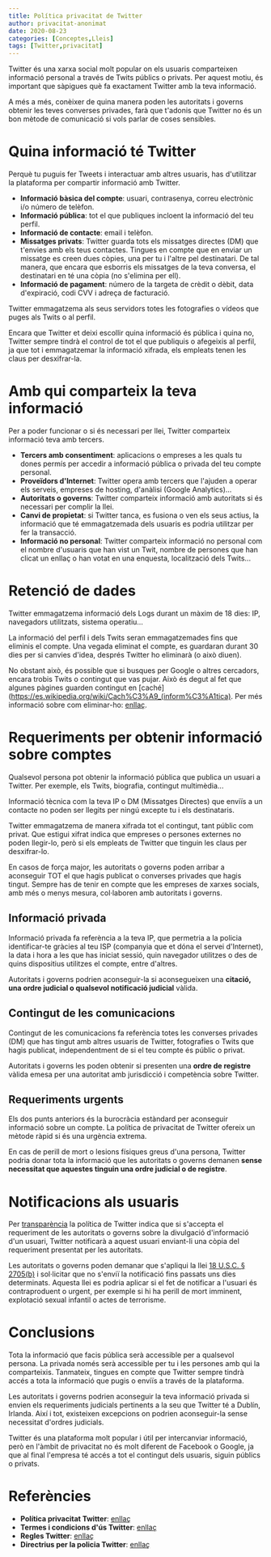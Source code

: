 ```yaml
---
title: Política privacitat de Twitter
author: privacitat-anonimat
date: 2020-08-23
categories: [Conceptes,Lleis]
tags: [Twitter,privacitat]
---
```


Twitter és una xarxa social molt popular on els usuaris comparteixen informació personal a través de Twits públics o privats. Per aquest motiu, és important que sàpigues què fa exactament Twitter amb la teva informació.

A més a més, conèixer de quina manera poden les autoritats i governs obtenir les teves converses privades, farà que t'adonis que Twitter no és un bon mètode de comunicació si vols parlar de coses sensibles.

# Quina informació té Twitter
Perquè tu puguis fer Tweets i interactuar amb altres usuaris, has d'utilitzar la plataforma per compartir informació amb Twitter.
* **Informació bàsica del compte**: usuari, contrasenya, correu electrònic i/o número de telèfon.
* **Informació pública**: tot el que publiques incloent la informació del teu perfil.
* **Informació de contacte**: email i telèfon.
* **Missatges privats**: Twitter guarda tots els missatges directes (DM) que  t'envies amb els teus contactes. Tingues en compte que en enviar un missatge es creen dues còpies, una per tu i l'altre pel destinatari. De tal manera, que encara que esborris els missatges de la teva conversa, el destinatari en té una còpia (no s'elimina per ell).
* **Informació de pagament**: número de la targeta de crèdit o dèbit, data d'expiració, codi CVV i adreça de facturació.

Twitter emmagatzema als seus servidors totes les fotografies o vídeos que puges als Twits o al perfil.

Encara que Twitter et deixi escollir quina informació és pública i quina no, Twitter sempre tindrà el control de tot el que publiquis o afegeixis al perfil, ja que tot i emmagatzemar la informació xifrada, els empleats tenen les claus per desxifrar-la.

# Amb qui comparteix la teva informació
Per a poder funcionar o si és necessari per llei, Twitter comparteix informació teva amb tercers.
* **Tercers amb consentiment**: aplicacions o empreses a les quals tu dones permís per accedir a informació pública o privada del teu compte personal.
* **Proveïdors d'Internet**: Twitter opera amb tercers que l'ajuden a operar els serveis, empreses de hosting, d'anàlisi (Google Analytics)...
* **Autoritats o governs**: Twitter comparteix informació amb autoritats si és necessari per complir la llei.
* **Canvi de propietat**: si Twitter tanca, es fusiona o ven els seus actius, la informació que té emmagatzemada dels usuaris es podria utilitzar per fer la transacció.
* **Informació no personal**: Twitter comparteix informació no personal com el nombre d'usuaris que han vist un Twit, nombre de persones que han clicat un enllaç o han votat en una enquesta, localització dels Twits...

# Retenció de dades
Twitter emmagatzema informació dels Logs durant un màxim de 18 dies: IP, navegadors utilitzats, sistema operatiu...

La informació del perfil i dels Twits seran emmagatzemades fins que eliminis el compte. Una vegada eliminat el compte, es guardaran durant 30 dies per si canvies d'idea, després Twitter ho eliminarà (o això diuen).

No obstant això, és possible que si busques per Google o altres cercadors, encara trobis Twits o contingut que vas pujar. Això és degut al fet que algunes pàgines guarden contingut en [caché](https://es.wikipedia.org/wiki/Cach%C3%A9_(inform%C3%A1tica). Per més informació sobre com eliminar-ho: [enllaç](https://help.twitter.com/en/safety-and-security/remove-twitter-profile-from-google-search).

# Requeriments per obtenir informació sobre comptes
Qualsevol persona pot obtenir la informació pública que publica un usuari a Twitter. Per exemple, els Twits, biografia, contingut multimèdia...

Informació tècnica com la teva IP o DM (Missatges Directes) que enviïs a un contacte no poden ser llegits per ningú excepte tu i els destinataris.

Twitter emmagatzema de manera xifrada tot el contingut, tant públic com privat. Que estigui xifrat indica que empreses o persones externes no poden llegir-lo, però si els empleats de Twitter que tinguin les claus per desxifrar-lo.

En casos de força major, les autoritats o governs poden arribar a aconseguir TOT el que hagis publicat o converses privades que hagis tingut. Sempre has de tenir en compte que les empreses de xarxes socials, amb més o menys mesura, col·laboren amb autoritats i governs.

## Informació privada
Informació privada fa referència a la teva IP, que permetria a la policia identificar-te gràcies al teu ISP (companyia que et dóna el servei d'Internet), la data i hora a les que has iniciat sessió, quin navegador utilitzes o des de quins dispositius utilitzes el compte, entre d'altres.

Autoritats i governs podrien aconseguir-la si aconsegueixen una **citació, una ordre judicial o qualsevol notificació judicial** vàlida.

## Contingut de les comunicacions
Contingut de les comunicacions fa referència totes les converses privades (DM) que has tingut amb altres usuaris de Twitter, fotografies o Twits que hagis publicat, independentment de si el teu compte és públic o privat.

Autoritats i governs les poden obtenir si presenten una **ordre de registre** vàlida emesa per una autoritat amb jurisdicció i competència sobre Twitter.

## Requeriments urgents
Els dos punts anteriors és la burocràcia estàndard per aconseguir informació sobre un compte. La política de privacitat de Twitter ofereix un mètode ràpid si és una urgència extrema.

En cas de perill de mort o lesions físiques greus d'una persona, Twitter podria donar tota la informació que les autoritats o governs demanen **sense necessitat que aquestes tinguin una ordre judicial o de registre**.

# Notificacions als usuaris
Per [transparència](https://help.twitter.com/en/rules-and-policies/defending-and-respecting-our-users-voice) la política de Twitter indica que si s'accepta el requeriment de les autoritats o governs sobre la divulgació d'informació d'un usuari, Twitter notificarà a aquest usuari enviant-li una còpia del requeriment presentat per les autoritats.

Les autoritats o governs poden demanar que s'apliqui la llei [18 U.S.C. § 2705(b)](https://www.law.cornell.edu/uscode/text/18/2705) i sol·licitar que no s'enviï la notificació fins passats uns dies determinats. Aquesta llei es podria aplicar si el fet de notificar a l'usuari és contraproduent o urgent, per exemple si hi ha perill de mort imminent, explotació sexual infantil o actes de terrorisme.

# Conclusions
Tota la informació que facis pública serà accessible per a qualsevol persona. La privada només serà accessible per tu i les persones amb qui la comparteixis. Tanmateix, tingues en compte que Twitter sempre tindrà accés a tota la informació que pugis o enviïs a través de la plataforma.

Les autoritats i governs podrien aconseguir la teva informació privada si envien els requeriments judicials pertinents a la seu que Twitter té a Dublín, Irlanda. Així i tot, existeixen excepcions on podrien aconseguir-la sense necessitat d'ordres judicials.

Twitter és una plataforma molt popular i útil per intercanviar informació, però en l'àmbit de privacitat no és molt diferent de Facebook o Google, ja que al final l'empresa té accés a tot el contingut dels usuaris, siguin públics o privats.

# Referències
* **Política privacitat Twitter**: [enllaç](https://twitter.com/en/privacy)
* **Termes i condicions d'ús Twitter**: [enllaç](https://twitter.com/en/tos)
* **Regles Twitter**: [enllaç](https://help.twitter.com/es/rules-and-policies/twitter-rules)
* **Directrius per la policia Twitter**: [enllaç](https://help.twitter.com/es/rules-and-policies/twitter-law-enforcement-support)
